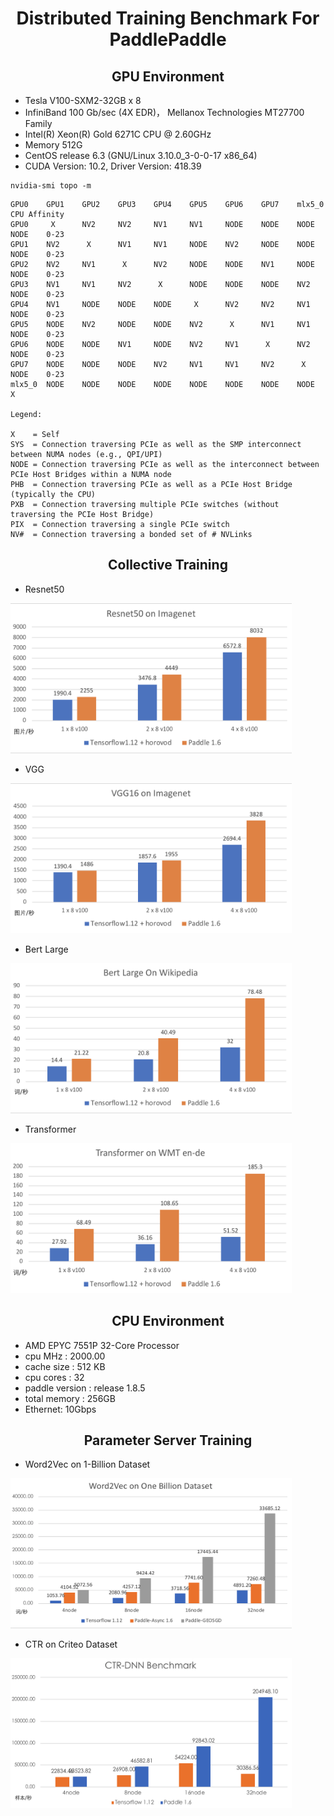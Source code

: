 
<h1 align="center">Distributed Training Benchmark For PaddlePaddle</h1>


<h2 align="center">GPU Environment</h2>

- Tesla V100-SXM2-32GB x 8
- InfiniBand 100 Gb/sec (4X EDR)， Mellanox Technologies MT27700 Family
- Intel(R) Xeon(R) Gold 6271C CPU @ 2.60GHz
- Memory 512G
- CentOS release 6.3 (GNU/Linux 3.10.0_3-0-0-17 x86_64)
- CUDA Version: 10.2, Driver Version: 418.39

``` shell
nvidia-smi topo -m
```

``` shell
GPU0    GPU1    GPU2    GPU3    GPU4    GPU5    GPU6    GPU7    mlx5_0  CPU Affinity
GPU0     X      NV2     NV2     NV1     NV1     NODE    NODE    NODE    NODE    0-23
GPU1    NV2      X      NV1     NV1     NODE    NV2     NODE    NODE    NODE    0-23
GPU2    NV2     NV1      X      NV2     NODE    NODE    NV1     NODE    NODE    0-23
GPU3    NV1     NV1     NV2      X      NODE    NODE    NODE    NV2     NODE    0-23
GPU4    NV1     NODE    NODE    NODE     X      NV2     NV2     NV1     NODE    0-23
GPU5    NODE    NV2     NODE    NODE    NV2      X      NV1     NV1     NODE    0-23
GPU6    NODE    NODE    NV1     NODE    NV2     NV1      X      NV2     NODE    0-23
GPU7    NODE    NODE    NODE    NV2     NV1     NV1     NV2      X      NODE    0-23
mlx5_0  NODE    NODE    NODE    NODE    NODE    NODE    NODE    NODE     X

Legend:

X    = Self
SYS  = Connection traversing PCIe as well as the SMP interconnect between NUMA nodes (e.g., QPI/UPI)
NODE = Connection traversing PCIe as well as the interconnect between PCIe Host Bridges within a NUMA node
PHB  = Connection traversing PCIe as well as a PCIe Host Bridge (typically the CPU)
PXB  = Connection traversing multiple PCIe switches (without traversing the PCIe Host Bridge)
PIX  = Connection traversing a single PCIe switch
NV#  = Connection traversing a bonded set of # NVLinks
```
 
<h2 align="center">Collective Training</h2>

- Resnet50
<p align="left">
<img  src="images/r50_collective.png" height="240px" width="450px">
</p>

- VGG
<p align="left">
<img  src="images/vgg_collective.png" height="240px" width="450px">
</p>

- Bert Large
<p align="left">
<img  src="images/bert_large_collective.png" height="240px" width="450px">
</p>

- Transformer
<p align="left">
<img  src="images/transformer_collective.png" height="240px" width="450px">
</p>


<h2 align="center">CPU Environment</h2>

- AMD EPYC 7551P 32-Core Processor
- cpu MHz : 2000.00
- cache size : 512 KB
- cpu cores : 32
- paddle version : release 1.8.5
- total memory : 256GB
- Ethernet: 10Gbps

<h2 align="center">Parameter Server Training</h2>

- Word2Vec on 1-Billion Dataset
<p align="left">
<img  src="images/w2v_ps.png" height="240px" width="450px">
</p>

- CTR on Criteo Dataset
<p align="left">
<img  src="images/ctr_ps.png" height="240px" width="450px">
</p>
